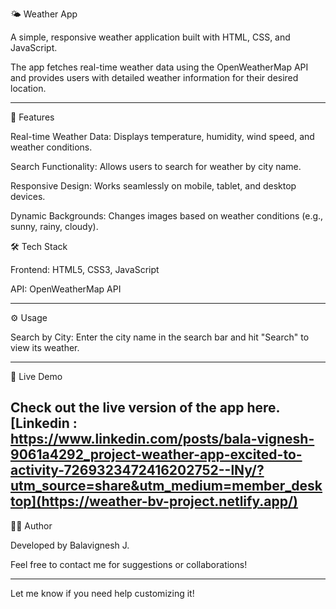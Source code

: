 🌤 Weather App

A simple, responsive weather application built with HTML, CSS, and JavaScript. 

The app fetches real-time weather data using the OpenWeatherMap API and provides users with detailed weather information for their desired location.


---

🚀 Features

Real-time Weather Data: Displays temperature, humidity, wind speed, and weather conditions.

Search Functionality: Allows users to search for weather by city name.

Responsive Design: Works seamlessly on mobile, tablet, and desktop devices.

Dynamic Backgrounds: Changes images based on weather conditions (e.g., sunny, rainy, cloudy).


🛠 Tech Stack

Frontend: HTML5, CSS3, JavaScript

API: OpenWeatherMap API

---
⚙ Usage

Search by City: Enter the city name in the search bar and hit "Search" to view its weather.


---
🔗 Live Demo

Check out the live version of the app here.
[Linkedin : https://www.linkedin.com/posts/bala-vignesh-9061a4292_project-weather-app-excited-to-activity-7269323472416202752--lNy/?utm_source=share&utm_medium=member_desktop](https://weather-bv-project.netlify.app/)
---

👨‍💻 Author

Developed by Balavignesh J.

Feel free to contact me for suggestions or collaborations!


---

Let me know if you need help customizing it!
